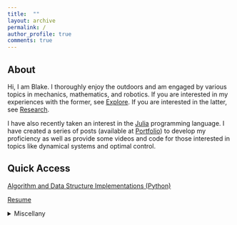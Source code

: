```yaml
---
title:  ""
layout: archive
permalink: /
author_profile: true
comments: true
---
```

## About
Hi, I am Blake. I thoroughly enjoy the outdoors and am engaged by various topics in mechanics, mathematics, and robotics. If you are interested in my experiences with the former, see <a href="https://blakerbuchanan.github.io/Explore/">Explore</a>. If you are interested in the latter, see <a href="https://blakerbuchanan.github.io/Research/">Research</a>. 

I have also recently taken an interest in the <a href="https://julialang.org/">Julia</a> programming language. I have created a series of posts (available at <a href="https://blakerbuchanan.github.io/portfolio/">Portfolio</a>) to develop my proficiency as well as provide some videos and code for those interested in topics like dynamical systems and optimal control.

## Quick Access
<a href="https://github.com/blakerbuchanan/algosdatastructs.git">Algorithm and Data Structure Implementations (Python)</a>  

<a href="{{ site.baseurl }}/viewable/Blake_Buchanan_Resume.pdf" target="_blank">Resume</a>

<details>
  <summary>Miscellany</summary>
  <p>A three-dimensional fractal called the <a href="https://en.wikipedia.org/wiki/Mandelbulb">Mandelbulb</a> exists and it is beautiful. I find it difficult to stop eating Trader Joe's almond butter granola. </p>
